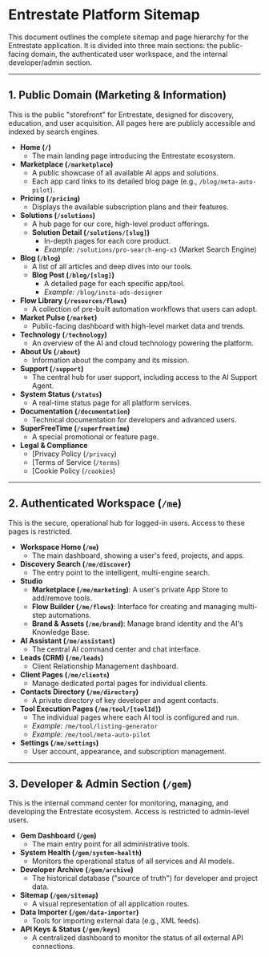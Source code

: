 # Entrestate Platform Sitemap

This document outlines the complete sitemap and page hierarchy for the Entrestate application. It is divided into three main sections: the public-facing domain, the authenticated user workspace, and the internal developer/admin section.

---

## 1. Public Domain (Marketing & Information)

This is the public "storefront" for Entrestate, designed for discovery, education, and user acquisition. All pages here are publicly accessible and indexed by search engines.

-   **Home (`/`)**
    -   The main landing page introducing the Entrestate ecosystem.
-   **Marketplace (`/marketplace`)**
    -   A public showcase of all available AI apps and solutions.
    -   Each app card links to its detailed blog page (e.g., `/blog/meta-auto-pilot`).
-   **Pricing (`/pricing`)**
    -   Displays the available subscription plans and their features.
-   **Solutions (`/solutions`)**
    -   A hub page for our core, high-level product offerings.
    -   **Solution Detail (`/solutions/[slug]`)**
        -   In-depth pages for each core product.
        -   _Example:_ `/solutions/pro-search-eng-x3` (Market Search Engine)
-   **Blog (`/blog`)**
    -   A list of all articles and deep dives into our tools.
    -   **Blog Post (`/blog/[slug]`)**
        -   A detailed page for each specific app/tool.
        -   _Example:_ `/blog/insta-ads-designer`
-   **Flow Library (`/resources/flows`)**
    -   A collection of pre-built automation workflows that users can adopt.
-   **Market Pulse (`/market`)**
    -   Public-facing dashboard with high-level market data and trends.
-   **Technology (`/technology`)**
    -   An overview of the AI and cloud technology powering the platform.
-   **About Us (`/about`)**
    -   Information about the company and its mission.
-   **Support (`/support`)**
    -   The central hub for user support, including access to the AI Support Agent.
-   **System Status (`/status`)**
    -   A real-time status page for all platform services.
-   **Documentation (`/documentation`)**
    -   Technical documentation for developers and advanced users.
-   **SuperFreeTime (`/superfreetime`)**
    -   A special promotional or feature page.
-   **Legal & Compliance**
    -   [Privacy Policy (`/privacy`)
    -   [Terms of Service (`/terms`)
    -   [Cookie Policy (`/cookies`)

---

## 2. Authenticated Workspace (`/me`)

This is the secure, operational hub for logged-in users. Access to these pages is restricted.

-   **Workspace Home (`/me`)**
    -   The main dashboard, showing a user's feed, projects, and apps.
-   **Discovery Search (`/me/discover`)**
    -   The entry point to the intelligent, multi-engine search.
-   **Studio**
    -   **Marketplace (`/me/marketing`)**: A user's private App Store to add/remove tools.
    -   **Flow Builder (`/me/flows`)**: Interface for creating and managing multi-step automations.
    -   **Brand & Assets (`/me/brand`)**: Manage brand identity and the AI's Knowledge Base.
-   **AI Assistant (`/me/assistant`)**
    -   The central AI command center and chat interface.
-   **Leads (CRM) (`/me/leads`)**
    -   Client Relationship Management dashboard.
-   **Client Pages (`/me/clients`)**
    -   Manage dedicated portal pages for individual clients.
-   **Contacts Directory (`/me/directory`)**
    -   A private directory of key developer and agent contacts.
-   **Tool Execution Pages (`/me/tool/[toolId]`)**
    -   The individual pages where each AI tool is configured and run.
    -   _Example:_ `/me/tool/listing-generator`
    -   _Example:_ `/me/tool/meta-auto-pilot`
-   **Settings (`/me/settings`)**
    -   User account, appearance, and subscription management.

---

## 3. Developer & Admin Section (`/gem`)

This is the internal command center for monitoring, managing, and developing the Entrestate ecosystem. Access is restricted to admin-level users.

-   **Gem Dashboard (`/gem`)**
    -   The main entry point for all administrative tools.
-   **System Health (`/gem/system-health`)**
    -   Monitors the operational status of all services and AI models.
-   **Developer Archive (`/gem/archive`)**
    -   The historical database ("source of truth") for developer and project data.
-   **Sitemap (`/gem/sitemap`)**
    -   A visual representation of all application routes.
-   **Data Importer (`/gem/data-importer`)**
    -   Tools for importing external data (e.g., XML feeds).
-   **API Keys & Status (`/gem/keys`)**
    -   A centralized dashboard to monitor the status of all external API connections.
